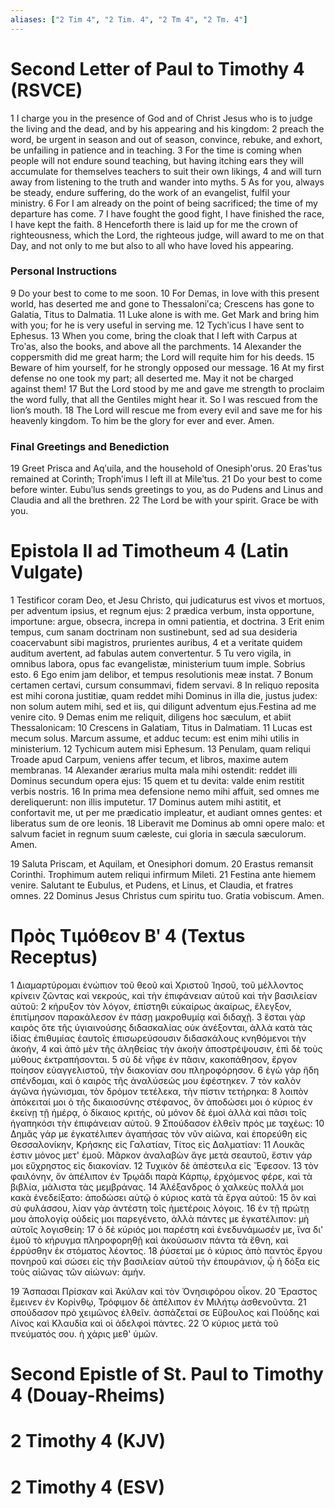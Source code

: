 ```yaml
---
aliases: ["2 Tim 4", "2 Tim. 4", "2 Tm 4", "2 Tm. 4"]
---
```



# Second Letter of Paul to Timothy 4 (RSVCE)

1 I charge you in the presence of God and of Christ Jesus who is to judge the living and the dead, and by his appearing and his kingdom:
2 preach the word, be urgent in season and out of season, convince, rebuke, and exhort, be unfailing in patience and in teaching.
3 For the time is coming when people will not endure sound teaching, but having itching ears they will accumulate for themselves teachers to suit their own likings,
4 and will turn away from listening to the truth and wander into myths.
5 As for you, always be steady, endure suffering, do the work of an evangelist, fulfil your ministry.
6 For I am already on the point of being sacrificed; the time of my departure has come.
7 I have fought the good fight, I have finished the race, I have kept the faith.
8 Henceforth there is laid up for me the crown of righteousness, which the Lord, the righteous judge, will award to me on that Day, and not only to me but also to all who have loved his appearing.
### Personal Instructions
9 Do your best to come to me soon.
10 For Demas, in love with this present world, has deserted me and gone to Thessaloniʹca; Crescens has gone to Galatia, Titus to Dalmatia.
11 Luke alone is with me. Get Mark and bring him with you; for he is very useful in serving me.
12 Tychʹicus I have sent to Ephesus.
13 When you come, bring the cloak that I left with Carpus at Troʹas, also the books, and above all the parchments.
14 Alexander the coppersmith did me great harm; the Lord will requite him for his deeds.
15 Beware of him yourself, for he strongly opposed our message.
16 At my first defense no one took my part; all deserted me. May it not be charged against them!
17 But the Lord stood by me and gave me strength to proclaim the word fully, that all the Gentiles might hear it. So I was rescued from the lion’s mouth.
18 The Lord will rescue me from every evil and save me for his heavenly kingdom. To him be the glory for ever and ever. Amen.
### Final Greetings and Benediction
19 Greet Prisca and Aqʹuila, and the household of Onesiphʹorus.
20 Erasʹtus remained at Corinth; Trophʹimus I left ill at Mileʹtus.
21 Do your best to come before winter. Eubuʹlus sends greetings to you, as do Pudens and Linus and Claudia and all the brethren.
22 The Lord be with your spirit. Grace be with you.


# Epistola II ad Timotheum 4 (Latin Vulgate)

1 Testificor coram Deo, et Jesu Christo, qui judicaturus est vivos et mortuos, per adventum ipsius, et regnum ejus:
2 prædica verbum, insta opportune, importune: argue, obsecra, increpa in omni patientia, et doctrina.
3 Erit enim tempus, cum sanam doctrinam non sustinebunt, sed ad sua desideria coacervabunt sibi magistros, prurientes auribus,
4 et a veritate quidem auditum avertent, ad fabulas autem convertentur.
5 Tu vero vigila, in omnibus labora, opus fac evangelistæ, ministerium tuum imple. Sobrius esto.
6 Ego enim jam delibor, et tempus resolutionis meæ instat.
7 Bonum certamen certavi, cursum consummavi, fidem servavi.
8 In reliquo reposita est mihi corona justitiæ, quam reddet mihi Dominus in illa die, justus judex: non solum autem mihi, sed et iis, qui diligunt adventum ejus.Festina ad me venire cito.
9 Demas enim me reliquit, diligens hoc sæculum, et abiit Thessalonicam:
10 Crescens in Galatiam, Titus in Dalmatiam.
11 Lucas est mecum solus. Marcum assume, et adduc tecum: est enim mihi utilis in ministerium.
12 Tychicum autem misi Ephesum.
13 Penulam, quam reliqui Troade apud Carpum, veniens affer tecum, et libros, maxime autem membranas.
14 Alexander ærarius multa mala mihi ostendit: reddet illi Dominus secundum opera ejus:
15 quem et tu devita: valde enim restitit verbis nostris.
16 In prima mea defensione nemo mihi affuit, sed omnes me dereliquerunt: non illis imputetur.
17 Dominus autem mihi astitit, et confortavit me, ut per me prædicatio impleatur, et audiant omnes gentes: et liberatus sum de ore leonis.
18 Liberavit me Dominus ab omni opere malo: et salvum faciet in regnum suum cæleste, cui gloria in sæcula sæculorum. Amen.

19 Saluta Priscam, et Aquilam, et Onesiphori domum.
20 Erastus remansit Corinthi. Trophimum autem reliqui infirmum Mileti.
21 Festina ante hiemem venire. Salutant te Eubulus, et Pudens, et Linus, et Claudia, et fratres omnes.
22 Dominus Jesus Christus cum spiritu tuo. Gratia vobiscum. Amen.


# Πρὸς Τιμόθεον Βʹ 4 (Textus Receptus)

1 Διαμαρτύρομαι ἐνώπιον τοῦ θεοῦ καὶ Χριστοῦ Ἰησοῦ, τοῦ μέλλοντος κρίνειν ζῶντας καὶ νεκρούς, καὶ τὴν ἐπιφάνειαν αὐτοῦ καὶ τὴν βασιλείαν αὐτοῦ:
2 κήρυξον τὸν λόγον, ἐπίστηθι εὐκαίρως ἀκαίρως, ἔλεγξον, ἐπιτίμησον παρακάλεσον ἐν πάσῃ μακροθυμίᾳ καὶ διδαχῇ.
3 ἔσται γὰρ καιρὸς ὅτε τῆς ὑγιαινούσης διδασκαλίας οὐκ ἀνέξονται, ἀλλὰ κατὰ τὰς ἰδίας ἐπιθυμίας ἑαυτοῖς ἐπισωρεύσουσιν διδασκάλους κνηθόμενοι τὴν ἀκοήν,
4 καὶ ἀπὸ μὲν τῆς ἀληθείας τὴν ἀκοὴν ἀποστρέψουσιν, ἐπὶ δὲ τοὺς μύθους ἐκτραπήσονται.
5 σὺ δὲ νῆφε ἐν πᾶσιν, κακοπάθησον, ἔργον ποίησον εὐαγγελιστοῦ, τὴν διακονίαν σου πληροφόρησον.
6 ἐγὼ γὰρ ἤδη σπένδομαι, καὶ ὁ καιρὸς τῆς ἀναλύσεώς μου ἐφέστηκεν.
7 τὸν καλὸν ἀγῶνα ἠγώνισμαι, τὸν δρόμον τετέλεκα, τὴν πίστιν τετήρηκα:
8 λοιπὸν ἀπόκειταί μοι ὁ τῆς δικαιοσύνης στέφανος, ὃν ἀποδώσει μοι ὁ κύριος ἐν ἐκείνῃ τῇ ἡμέρᾳ, ὁ δίκαιος κριτής, οὐ μόνον δὲ ἐμοὶ ἀλλὰ καὶ πᾶσι τοῖς ἠγαπηκόσι τὴν ἐπιφάνειαν αὐτοῦ.
9 Σπούδασον ἐλθεῖν πρός με ταχέως:
10 Δημᾶς γάρ με ἐγκατέλιπεν ἀγαπήσας τὸν νῦν αἰῶνα, καὶ ἐπορεύθη εἰς Θεσσαλονίκην, Κρήσκης εἰς Γαλατίαν, Τίτος εἰς Δαλματίαν:
11 Λουκᾶς ἐστιν μόνος μετ' ἐμοῦ. Μᾶρκον ἀναλαβὼν ἄγε μετὰ σεαυτοῦ, ἔστιν γάρ μοι εὔχρηστος εἰς διακονίαν.
12 Τυχικὸν δὲ ἀπέστειλα εἰς Ἔφεσον.
13 τὸν φαιλόνην, ὃν ἀπέλιπον ἐν Τρῳάδι παρὰ Κάρπῳ, ἐρχόμενος φέρε, καὶ τὰ βιβλία, μάλιστα τὰς μεμβράνας.
14 Ἀλέξανδρος ὁ χαλκεὺς πολλά μοι κακὰ ἐνεδείξατο: ἀποδώσει αὐτῷ ὁ κύριος κατὰ τὰ ἔργα αὐτοῦ:
15 ὃν καὶ σὺ φυλάσσου, λίαν γὰρ ἀντέστη τοῖς ἡμετέροις λόγοις.
16 ἐν τῇ πρώτῃ μου ἀπολογίᾳ οὐδείς μοι παρεγένετο, ἀλλὰ πάντες με ἐγκατέλιπον: μὴ αὐτοῖς λογισθείη:
17 ὁ δὲ κύριός μοι παρέστη καὶ ἐνεδυνάμωσέν με, ἵνα δι' ἐμοῦ τὸ κήρυγμα πληροφορηθῇ καὶ ἀκούσωσιν πάντα τὰ ἔθνη, καὶ ἐρρύσθην ἐκ στόματος λέοντος.
18 ῥύσεταί με ὁ κύριος ἀπὸ παντὸς ἔργου πονηροῦ καὶ σώσει εἰς τὴν βασιλείαν αὐτοῦ τὴν ἐπουράνιον, ᾧ ἡ δόξα εἰς τοὺς αἰῶνας τῶν αἰώνων: ἀμήν.

19 Ἄσπασαι Πρίσκαν καὶ Ἀκύλαν καὶ τὸν Ὀνησιφόρου οἶκον.
20 Ἔραστος ἔμεινεν ἐν Κορίνθῳ, Τρόφιμον δὲ ἀπέλιπον ἐν Μιλήτῳ ἀσθενοῦντα.
21 σπούδασον πρὸ χειμῶνος ἐλθεῖν. ἀσπάζεταί σε Εὔβουλος καὶ Πούδης καὶ Λίνος καὶ Κλαυδία καὶ οἱ ἀδελφοὶ πάντες.
22 Ὁ κύριος μετὰ τοῦ πνεύματός σου. ἡ χάρις μεθ' ὑμῶν.


# Second Epistle of St. Paul to Timothy 4 (Douay-Rheims)


# 2 Timothy 4 (KJV)


# 2 Timothy 4 (ESV)

